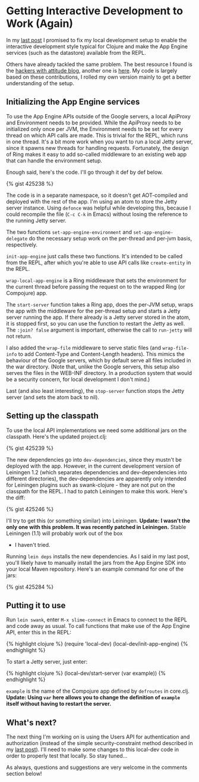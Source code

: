 # Getting Interactive Development to Work (Again)

In my [last post][0] I promised to fix my local development setup to
enable the interactive development style typical for Clojure and make
the App Engine services (such as the datastore) available from the
REPL.

Others have already tackled the same problem. The best resource I
found is the [hackers with attitude blog][1], another one is
[here][2].  My code is largely based on these contributions, I rolled
my own version mainly to get a better understanding of the setup.

<!--more-->

## Initializing the App Engine services

To use the App Engine APIs outside of the Google servers, a local
ApiProxy and Environment needs to be provided. While the ApiProxy
needs to be initialized only once per JVM, the Environment needs to be
set for every thread on which API calls are made. This is trivial for
the REPL, which runs in one thread. It's a bit more work when you want
to run a local Jetty server, since it spawns new threads for handling
requests. Fortunately, the design of Ring makes it easy to add
so-called middleware to an existing web app that can handle the
environment setup.

Enough said, here's the code. I'll go through it def by def below.

{% gist 425238 %}

The code is in a separate namespace, so it doesn't get AOT-compiled
and deployed with the rest of the app. I'm using an atom to store the
Jetty server instance. Using `defonce` was helpful while developing
this, because I could recompile the file (`C-c C-k` in Emacs) without
losing the reference to the running Jetty server.

The two functions `set-app-engine-environment` and
`set-app-engine-delegate` do the necessary setup work on the
per-thread and per-jvm basis, respectively.

`init-app-engine` just calls these two functions. It's intended to be
called from the REPL, after which you're able to use API calls like
`create-entity` in the REPL.

`wrap-local-app-engine` is a Ring middleware that sets the environment
for the current thread before passing the request on to the wrapped
Ring (or Compojure) app.

The `start-server` function takes a Ring app, does the per-JVM setup,
wraps the app with the middleware for the per-thread setup and starts
a Jetty server running the app. If there already is a Jetty server
stored in the atom, it is stopped first, so you can use the function
to restart the Jetty as well. The `:join? false` argument is
important, otherwise the call to `run-jetty` will not return.

I also added the `wrap-file` middleware to serve static files (and
`wrap-file-info` to add Content-Type and Content-Length headers). This
mimics the behaviour of the Google servers, which by default serve all
files included in the war directory. (Note that, unlike the Google
servers, this setup also serves the files in the WEB-INF directory. In
a production system that would be a security concern, for local
development I don't mind.)

Last (and also least interesting), the `stop-server` function stops
the Jetty server (and sets the atom back to nil).

## Setting up the classpath

To use the local API implementations we need some additional jars on
the classpath. Here's the updated project.clj:

{% gist 425239 %}

The new dependencies go into `dev-dependencies`, since they mustn't be
deployed with the app. However, in the current development version of
Leiningen 1.2 (which separates dependencies and dev-dependencies into
different directories), the dev-dependencies are apparently only
intended for Leiningen plugins such as swank-clojure - they are not
put on the classpath for the REPL. I had to patch Leiningen to make
this work. Here's the diff:

{% gist 425246 %}

I'll try to get this (or something similar) into Leiningen. **Update:
I wasn't the only one with this problem. It was recently patched in
Leiningen.** Stable Leiningen (1.1) will probably work out of the box
- I haven't tried.

Running `lein deps` installs the new dependencies. As I said in my
last post, you'll likely have to manually install the jars from the
App Engine SDK into your local Maven repository. Here's an example
command for one of the jars:

{% gist 425284 %}

## Putting it to use

Run `lein swank`, enter `M-x slime-connect` in Emacs to connect to the
REPL and code away as usual. To call functions that make use of the
App Engine API, enter this in the REPL:

{% highlight clojure %}
(require 'local-dev)
(local-dev/init-app-engine)
{% endhighlight %}

To start a Jetty server, just enter:

{% highlight clojure %}
(local-dev/start-server (var example))
{% endhighlight %}

`example` is the name of the Compojure app defined by `defroutes` in
core.clj.  **Update: Using `var` here allows you to change the
definition of `example` itself without having to restart the server.**

## What's next?

The next thing I'm working on is using the Users API for
authentication and authorization (instead of the simple
security-constraint method described in my [last post][0]).  I'll need
to make some changes to this local-dev code in order to properly test
that locally. So stay tuned...

As always, questions and suggestions are very welcome in the comments
section below!

[0]: /blog/2010/06/01/accessing-the-app-engine-datastore
[1]: http://www.hackers-with-attitude.com/2010/04/clojure-google-app-engine-setup-update.html
[2]: http://carpathia.blogspot.com/2010/05/yet-another-clojure-compojure-google.html
